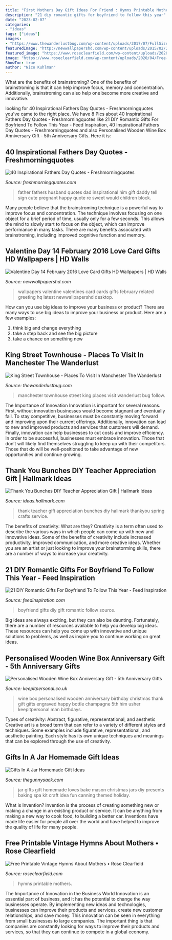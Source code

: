 ```yaml
---
title: "First Mothers Day Gift Ideas For Friend : Hymns Printable Mothers"
description: "21 diy romantic gifts for boyfriend to follow this year"
date: "2023-02-07"
categories:
- "ideas"
tags: ["ideas"]
images:
- "https://www.thewanderlustbug.com/wp-content/uploads/2017/07/FullSizeRender-76-1440x960.jpg"
featuredImage: "http://newwallpapershd.com/wp-content/uploads/2015/02/2015-Love-Valentines-Day-Wallpapers.jpg"
featured_image: "https://www.roseclearfield.com/wp-content/uploads/2020/04/Free-Printable-Vintage-Hymns-About-Mothers-3.jpg"
image: "https://www.roseclearfield.com/wp-content/uploads/2020/04/Free-Printable-Vintage-Hymns-About-Mothers-3.jpg"
ShowToc: true
author: "Nico Kuhlman"
---
```



What are the benefits of brainstroming?
One of the benefits of brainstroming is that it can help improve focus, memory and concentration. Additionally, brainstroming can also help one become more creative and innovative.

	

		
looking for 40 Inspirational Fathers Day Quotes - Freshmorningquotes you've came to the right place. We have 8 Pics about 40 Inspirational Fathers Day Quotes - Freshmorningquotes like 21 DIY Romantic Gifts For Boyfriend To Follow This Year - Feed Inspiration, 40 Inspirational Fathers Day Quotes - Freshmorningquotes and also Personalised Wooden Wine Box Anniversary Gift - 5th Anniversary Gifts. Here it is:
		
    
## 40 Inspirational Fathers Day Quotes - Freshmorningquotes

<img loading=lazy src="http://www.freshmorningquotes.com/wp-content/uploads/2016/02/Inspirational-Fathers-Day-Quotes-7.jpg" onerror="this.onerror=null;this.src='https://tse1.mm.bing.net/th?id=OIP.egeApMY-Qn8fNm4taRUcXwHaJ4&amp;pid=15.1';" alt="40 Inspirational Fathers Day Quotes - Freshmorningquotes">

_Source: freshmorningquotes.com_

>father fathers husband quotes dad inspirational him gift daddy tell sign cute pregnant happy quote re sweet would children block. 

	

Many people believe that the brainstroming technique is a powerful way to improve focus and concentration. The technique involves focusing on one object for a brief period of time, usually only for a few seconds. This allows the mind to slowly start to focus on the object, which can improve performance in many tasks. There are many benefits associated with brainstroming, including improved cognitive function and memory.

    
## Valentine Day 14 February 2016 Love Card Gifts HD Wallpapers | HD Walls

<img loading=lazy src="http://newwallpapershd.com/wp-content/uploads/2015/02/2015-Love-Valentines-Day-Wallpapers.jpg" onerror="this.onerror=null;this.src='https://tse3.mm.bing.net/th?id=OIP.NgzqnLjwAyMzQV1mgHGFIQHaGv&amp;pid=15.1';" alt="Valentine Day 14 February 2016 Love Card Gifts HD Wallpapers | HD Walls">

_Source: newwallpapershd.com_

>wallpapers valentine valentines card cards gifts february related greeting hq latest newwallpapershd desktop. 

	

How can you use big ideas to improve your business or product?
There are many ways to use big ideas to improve your business or product. Here are a few examples: 
1. think big and change everything
2. take a step back and see the big picture
3. take a chance on something new 

    
## King Street Townhouse - Places To Visit In Manchester The Wanderlust

<img loading=lazy src="https://www.thewanderlustbug.com/wp-content/uploads/2017/07/FullSizeRender-76-1440x960.jpg" onerror="this.onerror=null;this.src='https://tse3.mm.bing.net/th?id=OIP.c9lOaK20DqOTpMSoXjBCPAHaE8&amp;pid=15.1';" alt="King Street Townhouse - Places To Visit In Manchester The Wanderlust">

_Source: thewanderlustbug.com_

>manchester townhouse street king places visit wanderlust bug follow. 

	

The Importance of Innovation
Innovation is important for several reasons. First, without innovation businesses would become stagnant and eventually fail. To stay competitive, businesses must be constantly moving forward and improving upon their current offerings. Additionally, innovation can lead to new and improved products and services that customers will demand. Finally, innovation can help businesses to cut costs and improve efficiency.
In order to be successful, businesses must embrace innovation. Those that don’t will likely find themselves struggling to keep up with their competitors. Those that do will be well-positioned to take advantage of new opportunities and continue growing.

    
## Thank You Bunches DIY Teacher Appreciation Gift | Hallmark Ideas

<img loading=lazy src="https://ideas.hallmark.com/wp-content/uploads/2016/12/Thank-You-Bunches-teacher-gift-600.jpg" onerror="this.onerror=null;this.src='https://tse3.mm.bing.net/th?id=OIP.2NTeY0MlVXi8KmGKXJDMzAHaHa&amp;pid=15.1';" alt="Thank You Bunches DIY Teacher Appreciation Gift | Hallmark Ideas">

_Source: ideas.hallmark.com_

>thank teacher gift appreciation bunches diy hallmark thankyou spring crafts service. 

	

The benefits of creativity: What are they?
Creativity is a term often used to describe the various ways in which people can come up with new and innovative ideas. Some of the benefits of creativity include increased productivity, improved communication, and more creative ideas. Whether you are an artist or just looking to improve your brainstorming skills, there are a number of ways to increase your creativity.

    
## 21 DIY Romantic Gifts For Boyfriend To Follow This Year - Feed Inspiration

<img loading=lazy src="http://feedinspiration.com/wp-content/uploads/2016/12/gift-for-my-boyfriend-of-3-years.jpg" onerror="this.onerror=null;this.src='https://tse1.mm.bing.net/th?id=OIP.kRzQYl9xIrRK77CTCFgXiwHaJ3&amp;pid=15.1';" alt="21 DIY Romantic Gifts For Boyfriend To Follow This Year - Feed Inspiration">

_Source: feedinspiration.com_

>boyfriend gifts diy gift romantic follow source. 

	

Big ideas are always exciting, but they can also be daunting. Fortunately, there are a number of resources available to help you develop big ideas. These resources can help you come up with innovative and unique solutions to problems, as well as inspire you to continue working on great ideas.

    
## Personalised Wooden Wine Box Anniversary Gift - 5th Anniversary Gifts

<img loading=lazy src="https://www.keepitpersonal.co.uk/images/large/personalised-wooden-wine-box-anniversary_LRG.jpg" onerror="this.onerror=null;this.src='https://tse4.mm.bing.net/th?id=OIP.Ytm6iiHVY70wyj49IqRCOAHaHa&amp;pid=15.1';" alt="Personalised Wooden Wine Box Anniversary Gift - 5th Anniversary Gifts">

_Source: keepitpersonal.co.uk_

>wine box personalised wooden anniversary birthday christmas thank gift gifts engraved happy bottle champagne 5th him usher keepitpersonal man birthdays. 

	

Types of creativity: Abstract, figurative, representational, and aesthetic
Creative art is a broad term that can refer to a variety of different styles and techniques. Some examples include figurative, representational, and aesthetic painting. Each style has its own unique techniques and meanings that can be explored through the use of creativity.

    
## Gifts In A Jar Homemade Gift Ideas

<img loading=lazy src="http://www.thegunnysack.com/wp-content/uploads/2013/11/Loves_To_Bake_Gifts_In_A_Jar.jpg" onerror="this.onerror=null;this.src='https://tse4.mm.bing.net/th?id=OIP.nzEO4uSb_zdT7P5HZkYHxgHaLE&amp;pid=15.1';" alt="Gifts In A Jar Homemade Gift Ideas">

_Source: thegunnysack.com_

>jar gifts gift homemade loves bake mason christmas jars diy presents baking spa kit craft idea fun canning themed holiday. 

	

What is Invention?
Invention is the process of creating something new or making a change in an existing product or service. It can be anything from making a new way to cook food, to building a better car. Inventions have made life easier for people all over the world and have helped to improve the quality of life for many people.

    
## Free Printable Vintage Hymns About Mothers • Rose Clearfield

<img loading=lazy src="https://www.roseclearfield.com/wp-content/uploads/2020/04/Free-Printable-Vintage-Hymns-About-Mothers-3.jpg" onerror="this.onerror=null;this.src='https://tse4.mm.bing.net/th?id=OIP.LfAfKsHFHTBCUhBaOaXS7wHaLH&amp;pid=15.1';" alt="Free Printable Vintage Hymns About Mothers • Rose Clearfield">

_Source: roseclearfield.com_

>hymns printable mothers. 

	

The Importance of Innovation in the Business World
Innovation is an essential part of business, and it has the potential to change the way businesses operate. By implementing new ideas and technologies, businesses can improve their products and services, create new customer relationships, and save money. This innovation can be seen in everything from small businesses to large companies. The important thing is that companies are constantly looking for ways to improve their products and services, so that they can continue to compete in a global economy.

